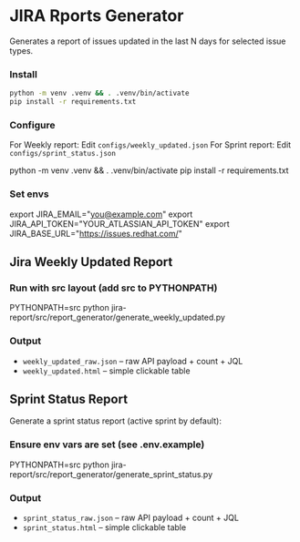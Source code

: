# JIRA Rports Generator

Generates a report of issues updated in the last N days for selected issue types.

### Install

```bash
python -m venv .venv && . .venv/bin/activate
pip install -r requirements.txt
```

### Configure

For Weekly report: Edit `configs/weekly_updated.json` 
For Sprint report: Edit `configs/sprint_status.json` 


python -m venv .venv && . .venv/bin/activate
pip install -r requirements.txt

### Set envs 
export JIRA_EMAIL="you@example.com"
export JIRA_API_TOKEN="YOUR_ATLASSIAN_API_TOKEN"
export JIRA_BASE_URL="https://issues.redhat.com/"

## Jira Weekly Updated Report

### Run with src layout (add src to PYTHONPATH)
PYTHONPATH=src python  jira-report/src/report_generator/generate_weekly_updated.py 

### Output

- `weekly_updated_raw.json` – raw API payload + count + JQL
- `weekly_updated.html` – simple clickable table

## Sprint Status Report

Generate a sprint status report (active sprint by default):

### Ensure env vars are set (see .env.example)
PYTHONPATH=src python  jira-report/src/report_generator/generate_sprint_status.py

### Output

- `sprint_status_raw.json` – raw API payload + count + JQL
- `sprint_status.html` – simple clickable table


